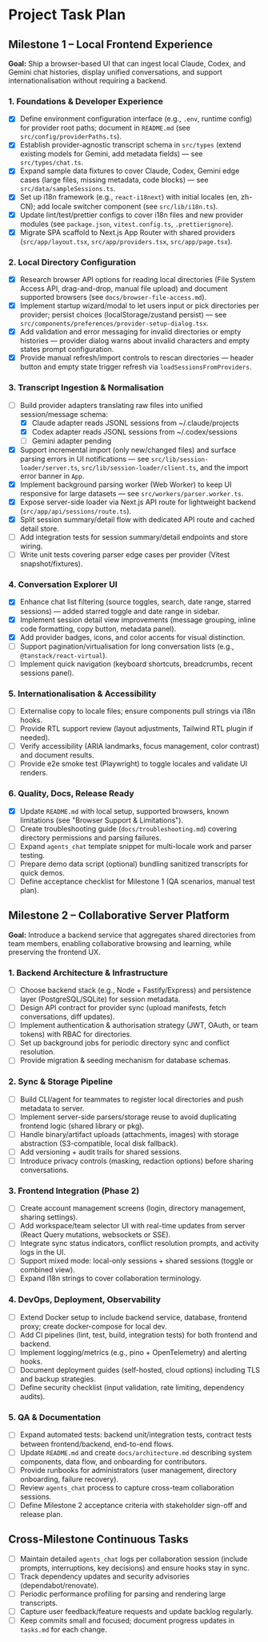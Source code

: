 # Project Task Plan

## Milestone 1 – Local Frontend Experience

**Goal:** Ship a browser-based UI that can ingest local Claude, Codex, and Gemini chat histories, display unified conversations, and support internationalisation without requiring a backend.

### 1. Foundations & Developer Experience

- [x] Define environment configuration interface (e.g., `.env`, runtime config) for provider root paths; document in `README.md` (see `src/config/providerPaths.ts`).
- [x] Establish provider-agnostic transcript schema in `src/types` (extend existing models for Gemini, add metadata fields) — see `src/types/chat.ts`.
- [x] Expand sample data fixtures to cover Claude, Codex, Gemini edge cases (large files, missing metadata, code blocks) — see `src/data/sampleSessions.ts`.
- [x] Set up i18n framework (e.g., `react-i18next`) with initial locales (en, zh-CN); add locale switcher component (see `src/lib/i18n.ts`).
- [x] Update lint/test/prettier configs to cover i18n files and new provider modules (see `package.json`, `vitest.config.ts`, `.prettierignore`).
- [x] Migrate SPA scaffold to Next.js App Router with shared providers (`src/app/layout.tsx`, `src/app/providers.tsx`, `src/app/page.tsx`).

### 2. Local Directory Configuration

- [x] Research browser API options for reading local directories (File System Access API, drag-and-drop, manual file upload) and document supported browsers (see `docs/browser-file-access.md`).
- [x] Implement startup wizard/modal to let users input or pick directories per provider; persist choices (localStorage/zustand persist) — see `src/components/preferences/provider-setup-dialog.tsx`.
- [x] Add validation and error messaging for invalid directories or empty histories — provider dialog warns about invalid characters and empty states prompt configuration.
- [x] Provide manual refresh/import controls to rescan directories — header button and empty state trigger refresh via `loadSessionsFromProviders`.

### 3. Transcript Ingestion & Normalisation

- [ ] Build provider adapters translating raw files into unified session/message schema:
  - [x] Claude adapter reads JSONL sessions from ~/.claude/projects
  - [x] Codex adapter reads JSONL sessions from ~/.codex/sessions
  - [ ] Gemini adapter pending
- [x] Support incremental import (only new/changed files) and surface parsing errors in UI notifications — see `src/lib/session-loader/server.ts`, `src/lib/session-loader/client.ts`, and the import error banner in `App`.
- [x] Implement background parsing worker (Web Worker) to keep UI responsive for large datasets — see `src/workers/parser.worker.ts`.
- [x] Expose server-side loader via Next.js API route for lightweight backend (`src/app/api/sessions/route.ts`).
- [x] Split session summary/detail flow with dedicated API route and cached detail store.
- [ ] Add integration tests for session summary/detail endpoints and store wiring.
- [ ] Write unit tests covering parser edge cases per provider (Vitest snapshot/fixtures).

### 4. Conversation Explorer UI

- [x] Enhance chat list filtering (source toggles, search, date range, starred sessions) — added starred toggle and date range in sidebar.
- [x] Implement session detail view improvements (message grouping, inline code formatting, copy button, metadata panel).
- [x] Add provider badges, icons, and color accents for visual distinction.
- [ ] Support pagination/virtualisation for long conversation lists (e.g., `@tanstack/react-virtual`).
- [ ] Implement quick navigation (keyboard shortcuts, breadcrumbs, recent sessions panel).

### 5. Internationalisation & Accessibility

- [ ] Externalise copy to locale files; ensure components pull strings via i18n hooks.
- [ ] Provide RTL support review (layout adjustments, Tailwind RTL plugin if needed).
- [ ] Verify accessibility (ARIA landmarks, focus management, color contrast) and document results.
- [ ] Provide e2e smoke test (Playwright) to toggle locales and validate UI renders.

### 6. Quality, Docs, Release Ready

- [x] Update `README.md` with local setup, supported browsers, known limitations (see "Browser Support & Limitations").
- [ ] Create troubleshooting guide (`docs/troubleshooting.md`) covering directory permissions and parsing failures.
- [ ] Expand `agents_chat` template snippet for multi-locale work and parser testing.
- [ ] Prepare demo data script (optional) bundling sanitized transcripts for quick demos.
- [ ] Define acceptance checklist for Milestone 1 (QA scenarios, manual test plan).

## Milestone 2 – Collaborative Server Platform

**Goal:** Introduce a backend service that aggregates shared directories from team members, enabling collaborative browsing and learning, while preserving the frontend UX.

### 1. Backend Architecture & Infrastructure

- [ ] Choose backend stack (e.g., Node + Fastify/Express) and persistence layer (PostgreSQL/SQLite) for session metadata.
- [ ] Design API contract for provider sync (upload manifests, fetch conversations, diff updates).
- [ ] Implement authentication & authorisation strategy (JWT, OAuth, or team tokens) with RBAC for directories.
- [ ] Set up background jobs for periodic directory sync and conflict resolution.
- [ ] Provide migration & seeding mechanism for database schemas.

### 2. Sync & Storage Pipeline

- [ ] Build CLI/agent for teammates to register local directories and push metadata to server.
- [ ] Implement server-side parsers/storage reuse to avoid duplicating frontend logic (shared library or pkg).
- [ ] Handle binary/artifact uploads (attachments, images) with storage abstraction (S3-compatible, local disk fallback).
- [ ] Add versioning + audit trails for shared sessions.
- [ ] Introduce privacy controls (masking, redaction options) before sharing conversations.

### 3. Frontend Integration (Phase 2)

- [ ] Create account management screens (login, directory management, sharing settings).
- [ ] Add workspace/team selector UI with real-time updates from server (React Query mutations, websockets or SSE).
- [ ] Integrate sync status indicators, conflict resolution prompts, and activity logs in the UI.
- [ ] Support mixed mode: local-only sessions + shared sessions (toggle or combined view).
- [ ] Expand i18n strings to cover collaboration terminology.

### 4. DevOps, Deployment, Observability

- [ ] Extend Docker setup to include backend service, database, frontend proxy; create docker-compose for local dev.
- [ ] Add CI pipelines (lint, test, build, integration tests) for both frontend and backend.
- [ ] Implement logging/metrics (e.g., pino + OpenTelemetry) and alerting hooks.
- [ ] Document deployment guides (self-hosted, cloud options) including TLS and backup strategies.
- [ ] Define security checklist (input validation, rate limiting, dependency audits).

### 5. QA & Documentation

- [ ] Expand automated tests: backend unit/integration tests, contract tests between frontend/backend, end-to-end flows.
- [ ] Update `README.md` and create `docs/architecture.md` describing system components, data flow, and onboarding for contributors.
- [ ] Provide runbooks for administrators (user management, directory onboarding, failure recovery).
- [ ] Review `agents_chat` process to capture cross-team collaboration sessions.
- [ ] Define Milestone 2 acceptance criteria with stakeholder sign-off and release plan.

## Cross-Milestone Continuous Tasks

- [ ] Maintain detailed `agents_chat` logs per collaboration session (include prompts, interruptions, key decisions) and ensure hooks stay in sync.
- [ ] Track dependency updates and security advisories (dependabot/renovate).
- [ ] Periodic performance profiling for parsing and rendering large transcripts.
- [ ] Capture user feedback/feature requests and update backlog regularly.
- [ ] Keep commits small and focused; document progress updates in `tasks.md` for each change.

